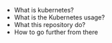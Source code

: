 
- What is kubernetes?
- What is the Kubernetes usage?
- What this repository do?
- How to go further from there


